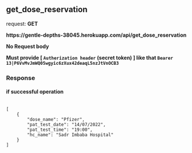 ## get_dose_reservation

request: <strong> GET </strong>

<strong>
   https://gentle-depths-38045.herokuapp.com/api/get_dose_reservation
</strong>

<strong> No Request body </strong>

<strong> Must provide [ <code>Autherization header</code> (secret token) ] like that <code>Bearer 13|P6VvMvJmWQ05wgyic6zXux42deaqL5nzJtVnOCB3</code> </strong>


### Response 
#### if successful operation
<pre>
<code>
[
    {
        "dose_name": "Pfizer",
        "pat_test_date": "14/07/2022",
        "pat_test_time": "19:00",
        "hc_name": "Sadr Imbaba Hospital"
    }
]
</code>
</pre>
